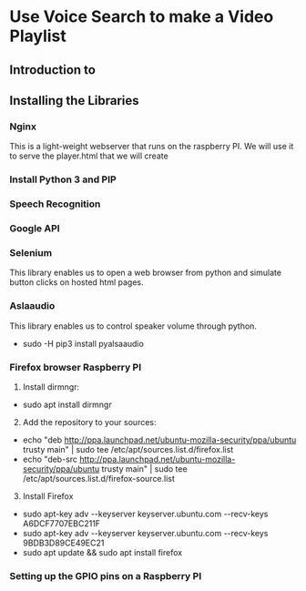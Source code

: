 # Use Voice Search to make a Video Playlist

## Introduction to 

## Installing the Libraries

### Nginx
This is a light-weight webserver that runs on the raspberry PI. We will use it to serve the player.html that we will create 

### Install Python 3 and PIP

### Speech Recognition

### Google API

### Selenium
This library enables us to open a web browser from python and simulate button clicks on hosted html pages.  
 
### Aslaaudio
This library enables us to control speaker volume through python. <br/>
- sudo -H pip3 install pyalsaaudio

### Firefox browser Raspberry PI

1. Install dirmngr:	<br/>	
- sudo apt install dirmngr <br/>

2. Add the repository to your sources: <br/>
- echo "deb http://ppa.launchpad.net/ubuntu-mozilla-security/ppa/ubuntu trusty main" | sudo tee /etc/apt/sources.list.d/firefox.list <br/>
- echo "deb-src http://ppa.launchpad.net/ubuntu-mozilla-security/ppa/ubuntu trusty main" | sudo tee /etc/apt/sources.list.d/firefox-source.list <br/>

3. Install Firefox <br/>
- sudo apt-key adv --keyserver keyserver.ubuntu.com --recv-keys A6DCF7707EBC211F <br/>
- sudo apt-key adv --keyserver keyserver.ubuntu.com --recv-keys 9BDB3D89CE49EC21 <br/>
- sudo apt update && sudo apt install firefox <br/>

### Setting up the GPIO pins on a Raspberry PI

